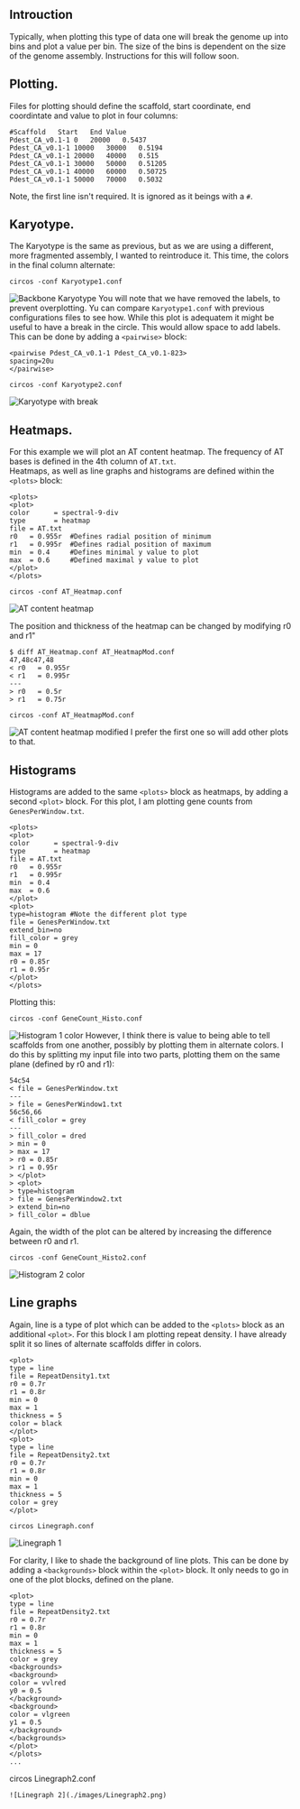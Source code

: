 ## Introuction
Typically, when plotting this type of data one will break the genome up into bins and plot a value per bin. The size of the bins is dependent on the size of the genome assembly. Instructions for this will follow soon.

## Plotting.
Files for plotting should define the scaffold, start coordinate, end coordintate and value to plot in four columns:
```
#Scaffold	Start	End	Value
Pdest_CA_v0.1-1	0	20000	0.5437
Pdest_CA_v0.1-1	10000	30000	0.5194
Pdest_CA_v0.1-1	20000	40000	0.515
Pdest_CA_v0.1-1	30000	50000	0.51205
Pdest_CA_v0.1-1	40000	60000	0.50725
Pdest_CA_v0.1-1	50000	70000	0.5032
```
Note, the first line isn't required. It is ignored as it beings with a `#`.

## Karyotype.
The Karyotype is the same as previous, but as we are using a different, more fragmented assembly, I wanted to reintroduce it. This time, the colors in the final column alternate:
```
circos -conf Karyotype1.conf
```
![Backbone Karyotype](./images/Karyotpe1.png)
You will note that we have removed the labels, to prevent overplotting. Yu can compare `Karyotype1.conf` with previous configurations files to see how.
While this plot is adequatem it might be useful to have a break in the circle. This would allow space to add labels. This can be done by adding a `<pairwise>` block:
```
<pairwise Pdest_CA_v0.1-1 Pdest_CA_v0.1-823>
spacing=20u
</pairwise>
```

```
circos -conf Karyotype2.conf
```

![Karyotype with break](./images/Karyotype2.png)

## Heatmaps.
For this example we will plot an AT content heatmap. The frequency of AT bases is defined in the 4th column of `AT.txt`.\
Heatmaps, as well as line graphs and histograms are defined within the `<plots>` block:
```
<plots>
<plot>
color      = spectral-9-div
type       = heatmap
file = AT.txt
r0   = 0.955r  #Defines radial position of minimum
r1   = 0.995r  #Defines radial position of maximum
min  = 0.4     #Defines minimal y value to plot
max  = 0.6     #Defined maximal y value to plot
</plot>
</plots>
```

```
circos -conf AT_Heatmap.conf
```

![AT content heatmap](./images/Heatmap.png)

The position and thickness of the heatmap can be changed by modifying r0 and r1"
```
$ diff AT_Heatmap.conf AT_HeatmapMod.conf
47,48c47,48
< r0   = 0.955r
< r1   = 0.995r
---
> r0   = 0.5r
> r1   = 0.75r
```

```
circos -conf AT_HeatmapMod.conf
```

![AT content heatmap modified](./images/HeatmapMod.png)
I prefer the first one so will add other plots to that.

## Histograms
Histograms are added to the same `<plots>` block as heatmaps, by adding a second `<plot>` block. For this plot, I am plotting gene counts from `GenesPerWindow.txt`. 
```
<plots>
<plot>
color      = spectral-9-div
type       = heatmap
file = AT.txt
r0   = 0.955r
r1   = 0.995r
min  = 0.4
max  = 0.6
</plot>
<plot>
type=histogram #Note the different plot type
file = GenesPerWindow.txt
extend_bin=no
fill_color = grey
min = 0
max = 17
r0 = 0.85r
r1 = 0.95r
</plot>
</plots>
```
Plotting this:
```
circos -conf GeneCount_Histo.conf
```
![Histogram 1 color](./images/Histogram1.png)
However, I think there is value to being able to tell scaffolds from one another, possibly by plotting them in alternate colors. I do this by splitting my input file into two parts, plotting them on the same plane (defined by r0 and r1):
```$ diff GeneCount_Histo.conf GeneCount_Histo2.conf
54c54
< file = GenesPerWindow.txt
---
> file = GenesPerWindow1.txt
56c56,66
< fill_color = grey
---
> fill_color = dred
> min = 0
> max = 17
> r0 = 0.85r
> r1 = 0.95r
> </plot>
> <plot>
> type=histogram
> file = GenesPerWindow2.txt
> extend_bin=no
> fill_color = dblue
```
Again, the width of the plot can be altered by increasing the difference between r0 and r1. 
```
circos -conf GeneCount_Histo2.conf
```
![Histogram 2 color](./images/Histogram2.png)

## Line graphs

Again, line is a type of plot which can be added to the `<plots>` block as an additional `<plot>`. For this block I am plotting repeat density. I have already split it so lines of alternate scaffolds differ in colors.
```
<plot>
type = line
file = RepeatDensity1.txt
r0 = 0.7r
r1 = 0.8r
min = 0
max = 1
thickness = 5
color = black
</plot>
<plot>
type = line
file = RepeatDensity2.txt
r0 = 0.7r
r1 = 0.8r
min = 0
max = 1
thickness = 5
color = grey
</plot>
```

```
circos Linegraph.conf
```

![Linegraph 1](./images/Linegraph1.png)

For clarity, I like to shade the background of line plots. This can be done by adding a `<backgrounds>` block within the `<plot>` block. It only needs to go in one of the plot blocks, defined on the plane.
```
<plot>
type = line
file = RepeatDensity2.txt
r0 = 0.7r
r1 = 0.8r
min = 0
max = 1
thickness = 5
color = grey
<backgrounds>
<background>
color = vvlred
y0 = 0.5
</background>
<background>
color = vlgreen
y1 = 0.5
</background>
</backgrounds>
</plot>
</plots>
...

```
circos Linegraph2.conf
```
![Linegraph 2](./images/Linegraph2.png)
